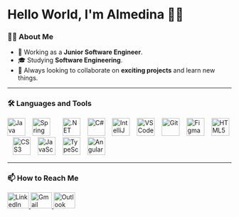 <h1 align="left">Hello World, I'm Almedina 👋🏼</h1>

### 👩‍💻 About Me
- 💼 Working as a **Junior Software Engineer**.
- 🎓 Studying **Software Engineering**.
- 🚀 Always looking to collaborate on **exciting projects** and learn new things.

---
### 🛠️ Languages and Tools
<div align="left">
  <img src="https://cdn.jsdelivr.net/gh/devicons/devicon/icons/java/java-original.svg" height="40" alt="Java" title="Java" />
  <img width="8" />
  <img src="https://cdn.jsdelivr.net/gh/devicons/devicon/icons/spring/spring-original.svg" height="40" alt="Spring Boot" title="Spring Boot" />
  <img width="8" />
  <img width="8" />
  <img src="https://cdn.jsdelivr.net/gh/devicons/devicon/icons/dotnetcore/dotnetcore-original.svg" height="40" alt=".NET Core" title=".NET Core" />
  <img width="8" />
  <img src="https://cdn.jsdelivr.net/gh/devicons/devicon/icons/csharp/csharp-original.svg" height="40" alt="C#" title="C#" />
  <img width="8" />
  <img src="https://cdn.jsdelivr.net/gh/devicons/devicon/icons/intellij/intellij-original.svg" height="40" alt="IntelliJ" title="IntelliJ" />
  <img width="8" />
  <img src="https://cdn.jsdelivr.net/gh/devicons/devicon/icons/vscode/vscode-original.svg" height="40" alt="VS Code" title="VS Code" />
  <img width="8" />
  <img src="https://cdn.jsdelivr.net/gh/devicons/devicon/icons/git/git-original.svg" height="40" alt="Git" title="Git" />
  <img width="8" />
  <img src="https://cdn.jsdelivr.net/gh/devicons/devicon/icons/figma/figma-original.svg" height="40" alt="Figma" title="Figma" />
  <img width="8" />
  <img src="https://cdn.jsdelivr.net/gh/devicons/devicon/icons/html5/html5-original.svg" height="40" alt="HTML5" title="HTML5" />
  <img width="8" />
  <img src="https://cdn.jsdelivr.net/gh/devicons/devicon/icons/css3/css3-original.svg" height="40" alt="CSS3" title="CSS3" />
  <img width="8" />
  <img src="https://cdn.jsdelivr.net/gh/devicons/devicon/icons/javascript/javascript-original.svg" height="40" alt="JavaScript" title="JavaScript" />
  <img width="8" />
  <img src="https://cdn.jsdelivr.net/gh/devicons/devicon/icons/typescript/typescript-original.svg" height="40" alt="TypeScript" title="TypeScript" />
  <img width="8" />
  <img src="https://cdn.jsdelivr.net/gh/devicons/devicon/icons/angularjs/angularjs-original.svg" height="40" alt="Angular" title="Angular" />
  <img width="8" />
</div>

---

### 📫 How to Reach Me
<div align="left">
  <a href="https://www.linkedin.com/in/almedina-heri%C4%87-1344b1216" target="_blank">
    <img src="https://raw.githubusercontent.com/maurodesouza/profile-readme-generator/master/src/assets/icons/social/linkedin/default.svg" width="48" height="36" alt="LinkedIn" />
  </a>
  <a href="mailto:almedinaheric30@gmail.com" target="_blank">
    <img src="https://raw.githubusercontent.com/maurodesouza/profile-readme-generator/master/src/assets/icons/social/gmail/default.svg" width="48" height="36" alt="Gmail" />
  </a>
  <a href="mailto:almedina.heric@edu.fit.ba" target="_blank">
    <img src="https://raw.githubusercontent.com/maurodesouza/profile-readme-generator/master/src/assets/icons/social/microsoft-outlook/default.svg" width="48" height="36" alt="Outlook" />
  </a>
</div>
